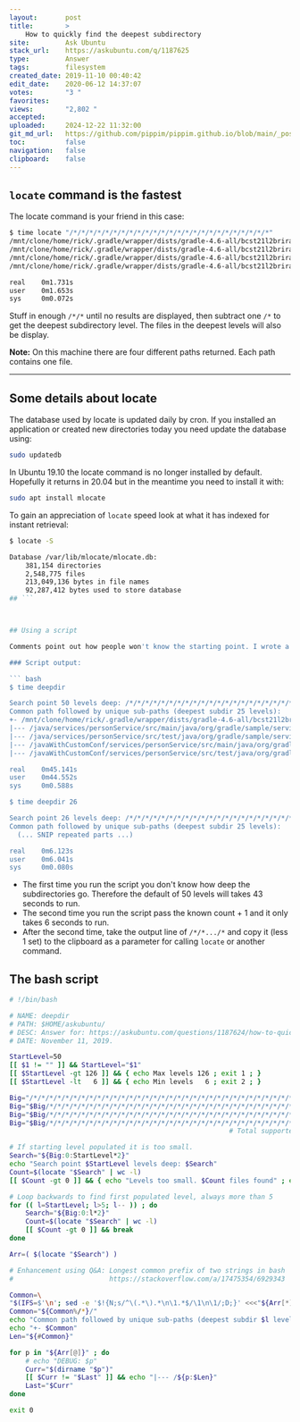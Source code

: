 ```yaml
---
layout:       post
title:        >
    How to quickly find the deepest subdirectory
site:         Ask Ubuntu
stack_url:    https://askubuntu.com/q/1187625
type:         Answer
tags:         filesystem
created_date: 2019-11-10 00:40:42
edit_date:    2020-06-12 14:37:07
votes:        "3 "
favorites:    
views:        "2,802 "
accepted:     
uploaded:     2024-12-22 11:32:00
git_md_url:   https://github.com/pippim/pippim.github.io/blob/main/_posts/2019/2019-11-10-How-to-quickly-find-the-deepest-subdirectory.md
toc:          false
navigation:   false
clipboard:    false
---
```


## `locate` command is the fastest

The locate command is your friend in this case:



``` bash
$ time locate "/*/*/*/*/*/*/*/*/*/*/*/*/*/*/*/*/*/*/*/*/*/*/*/*/*"
/mnt/clone/home/rick/.gradle/wrapper/dists/gradle-4.6-all/bcst21l2brirad8k2ben1letg/gradle-4.6/samples/userguide/multiproject/dependencies/java/services/personService/src/main/java/org/gradle/sample/services/PersonService.java
/mnt/clone/home/rick/.gradle/wrapper/dists/gradle-4.6-all/bcst21l2brirad8k2ben1letg/gradle-4.6/samples/userguide/multiproject/dependencies/java/services/personService/src/test/java/org/gradle/sample/services/PersonServiceTest.java
/mnt/clone/home/rick/.gradle/wrapper/dists/gradle-4.6-all/bcst21l2brirad8k2ben1letg/gradle-4.6/samples/userguide/multiproject/dependencies/javaWithCustomConf/services/personService/src/main/java/org/gradle/sample/services/PersonService.java
/mnt/clone/home/rick/.gradle/wrapper/dists/gradle-4.6-all/bcst21l2brirad8k2ben1letg/gradle-4.6/samples/userguide/multiproject/dependencies/javaWithCustomConf/services/personService/src/test/java/org/gradle/sample/services/PersonServiceTest.java

real    0m1.731s
user    0m1.653s
sys     0m0.072s
```

Stuff in enough `/*/*` until no results are displayed, then subtract one `/*` to get the deepest subdirectory level. The files in the deepest levels will also be display.

**Note:** On this machine there are four different paths returned. Each path contains one file.

----------

## Some details about locate

The database used by locate is updated daily by cron. If you installed an application or created new directories today you need update the database using:

``` bash
sudo updatedb
```

In Ubuntu 19.10 the locate command is no longer installed by default. Hopefully it returns in 20.04 but in the meantime you need to install it with:

``` bash
sudo apt install mlocate
```

To gain an appreciation of `locate` speed look at what it has indexed for instant retrieval:

``` bash
$ locate -S

Database /var/lib/mlocate/mlocate.db:
    381,154 directories
    2,548,775 files
    213,049,136 bytes in file names
    92,287,412 bytes used to store database
## ```



## Using a script

Comments point out how people won't know the starting point. I wrote a script that defaults to 50 level starting point and works backwards from there. You can override with a starting point of 6 to 126 subdirectory levels.

### Script output:

``` bash
$ time deepdir

Search point 50 levels deep: /*/*/*/*/*/*/*/*/*/*/*/*/*/*/*/*/*/*/*/*/*/*/*/*/*/*/*/*/*/*/*/*/*/*/*/*/*/*/*/*/*/*/*/*/*/*/*/*/*/*
Common path followed by unique sub-paths (deepest subdir 25 levels):
+- /mnt/clone/home/rick/.gradle/wrapper/dists/gradle-4.6-all/bcst21l2brirad8k2ben1letg/gradle-4.6/samples/userguide/multiproject/dependencies/
|--- /java/services/personService/src/main/java/org/gradle/sample/services/PersonService.java
|--- /java/services/personService/src/test/java/org/gradle/sample/services/PersonServiceTest.java
|--- /javaWithCustomConf/services/personService/src/main/java/org/gradle/sample/services/PersonService.java
|--- /javaWithCustomConf/services/personService/src/test/java/org/gradle/sample/services/PersonServiceTest.java

real    0m45.141s
user    0m44.552s
sys     0m0.588s

$ time deepdir 26

Search point 26 levels deep: /*/*/*/*/*/*/*/*/*/*/*/*/*/*/*/*/*/*/*/*/*/*/*/*/*/*
Common path followed by unique sub-paths (deepest subdir 25 levels):
  (... SNIP repeated parts ...)

real    0m6.123s
user    0m6.041s
sys     0m0.080s
```

- The first time you run the script you don't know how deep the subdirectories go. Therefore the default of 50 levels will takes 43 seconds to run.
- The second time you run the script pass the known count + 1 and it only takes 6 seconds to run.
- After the second time, take the output line of `/*/*.../*` and copy it (less 1 set) to the clipboard as a parameter for calling `locate` or another command.

## The bash script

``` bash
# !/bin/bash

# NAME: deepdir
# PATH: $HOME/askubuntu/
# DESC: Answer for: https://askubuntu.com/questions/1187624/how-to-quickly-find-the-deepest-subdirectory/1187625?noredirect=1#comment1985731_1187625
# DATE: November 11, 2019.

StartLevel=50
[[ $1 != "" ]] && StartLevel="$1"
[[ $StartLevel -gt 126 ]] && { echo Max levels 126 ; exit 1 ; }
[[ $StartLevel -lt   6 ]] && { echo Min levels   6 ; exit 2 ; }

Big="/*/*/*/*/*/*/*/*/*/*/*/*/*/*/*/*/*/*/*/*/*/*/*/*/*/*/*/*/*/*/*/*/*" # 33
Big="$Big/*/*/*/*/*/*/*/*/*/*/*/*/*/*/*/*/*/*/*/*/*/*/*/*/*/*/*/*/*/*/*" # 31
Big="$Big/*/*/*/*/*/*/*/*/*/*/*/*/*/*/*/*/*/*/*/*/*/*/*/*/*/*/*/*/*/*/*" # 31
Big="$Big/*/*/*/*/*/*/*/*/*/*/*/*/*/*/*/*/*/*/*/*/*/*/*/*/*/*/*/*/*/*/*" # 31
                                                       # Total supported: 126

# If starting level populated it is too small.
Search="${Big:0:StartLevel*2}"
echo "Search point $StartLevel levels deep: $Search"
Count=$(locate "$Search" | wc -l)
[[ $Count -gt 0 ]] && { echo "Levels too small. $Count files found" ; exit 3 ; }

# Loop backwards to find first populated level, always more than 5
for (( l=StartLevel; l>5; l-- )) ; do
    Search="${Big:0:l*2}"
    Count=$(locate "$Search" | wc -l)
    [[ $Count -gt 0 ]] && break
done

Arr=( $(locate "$Search") )

# Enhancement using Q&A: Longest common prefix of two strings in bash
#                        https://stackoverflow.com/a/17475354/6929343

Common=\
"$(IFS=$'\n'; sed -e '$!{N;s/^\(.*\).*\n\1.*$/\1\n\1/;D;}' <<<"${Arr[*]}")"
Common="${Common%/*}/"
echo "Common path followed by unique sub-paths (deepest subdir $l levels):"
echo "+- $Common"
Len="${#Common}"

for p in "${Arr[@]}" ; do
    # echo "DEBUG: $p"
    Curr="$(dirname "$p")"
    [[ $Curr != "$Last" ]] && echo "|--- /${p:$Len}"
    Last="$Curr"
done

exit 0
```

